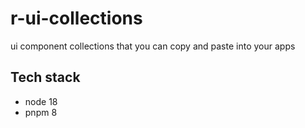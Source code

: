 # r-ui-collections

ui component collections that you can copy and paste into your apps

## Tech stack

- node 18
- pnpm 8
